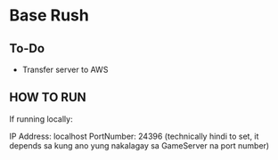 # Base Rush

## To-Do
- Transfer server to AWS


## HOW TO RUN
If running locally:

IP Address: localhost
PortNumber: 24396 (technically hindi to set, it depends sa kung ano yung nakalagay sa GameServer na port number)